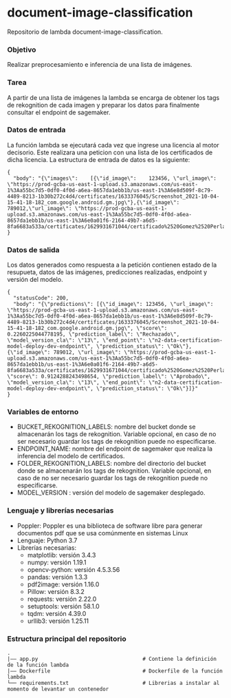 # document-image-classification #

Repositorio de lambda document-image-classification.

### Objetivo ###

Realizar preprocesamiento e inferencia de una lista de imágenes.

### Tarea ###

A partir de una lista de imágenes la lambda se encarga de obtener los tags de rekognition de cada imagen y preparar los datos para finalmente consultar el endpoint de sagemaker.

### Datos de entrada ###

La función lambda se ejecutará cada vez que ingrese una licencia al motor decisorio. Este realizara una peticion con una lista de los certificados de dicha licencia. La estructura de entrada de datos es la siguiente:

```
{
  "body": "{\"images\":    [{\"id_image\":    123456, \"url_image\": \"https://prod-gcba-us-east-1-upload.s3.amazonaws.com/us-east-1%3Aa55bc7d5-0df0-4f0d-a6ea-8657da1ebb1b/us-east-1%3A6e8d509f-8c79-4489-8213-1b30b272c4d4/certificates/1633376045/Screenshot_2021-10-04-15-41-18-182_com.google.android.gm.jpg\"},{\"id_image\":   789012,\"url_image\": \"https://prod-gcba-us-east-1-upload.s3.amazonaws.com/us-east-1%3Aa55bc7d5-0df0-4f0d-a6ea-8657da1ebb1b/us-east-1%3A6e0a01f6-2164-49b7-a6d5-8fa6683a533a/certificates/1629931671044/certificado%2520Gomez%2520Perla%2520%281%29.pdf\"}]}"
}
```

### Datos de salida ###

Los datos generados como respuesta a la petición contienen estado de la resupueta, datos de las imágenes, predicciones realizadas, endpoint y versión del modelo.

```
{
  "statusCode": 200,
  "body": "{\"predictions\": [{\"id_image\": 123456, \"url_image\": \"https://prod-gcba-us-east-1-upload.s3.amazonaws.com/us-east-1%3Aa55bc7d5-0df0-4f0d-a6ea-8657da1ebb1b/us-east-1%3A6e8d509f-8c79-4489-8213-1b30b272c4d4/certificates/1633376045/Screenshot_2021-10-04-15-41-18-182_com.google.android.gm.jpg\", \"score\": 0.2260225044778195, \"prediction_label\": \"Rechazado\", \"model_version_cla\": \"13\", \"end_point\": \"n2-data-certification-model-deploy-dev-endpoint\", \"prediction_status\": \"Ok\"}, {\"id_image\": 789012, \"url_image\": \"https://prod-gcba-us-east-1-upload.s3.amazonaws.com/us-east-1%3Aa55bc7d5-0df0-4f0d-a6ea-8657da1ebb1b/us-east-1%3A6e0a01f6-2164-49b7-a6d5-8fa6683a533a/certificates/1629931671044/certificado%2520Gomez%2520Perla%2520%281%29.pdf\", \"score\": 0.9124288243498654, \"prediction_label\": \"Aprobado\", \"model_version_cla\": \"13\", \"end_point\": \"n2-data-certification-model-deploy-dev-endpoint\", \"prediction_status\": \"Ok\"}]}"
}
```

### Variables de entorno ###

* BUCKET_REKOGNITION_LABELS: nombre del bucket donde se almacenarán los tags de rekognition. Variable opcional, en caso de no ser necesario guardar los tags de rekognition puede no especificarse.
* ENDPOINT_NAME: nombre del endpoint de sagemaker que realiza la inferencia del modelo de certificados.
* FOLDER_REKOGNITION_LABELS: nombre del directorio del bucket donde se almacenarán los tags de rekognition. Variable opcional, en caso de no ser necesario guardar los tags de rekognition puede no especificarse.
* MODEL_VERSION	: versión del modelo de sagemaker desplegado.

### Lenguaje y librerías necesarias ###

* Poppler: Poppler es una biblioteca de software libre para generar documentos pdf que se usa comúnmente en sistemas Linux
* Lenguaje: Python 3.7
* Librerías necesarias: 
    * matplotlib: versión 3.4.3
    * numpy: versión 1.19.1
    * opencv-python: versión 4.5.3.56
    * pandas: versión 1.3.3
    * pdf2image: versión 1.16.0
    * Pillow: versión 8.3.2
    * requests: versión 2.22.0
    * setuptools: versión 58.1.0
    * tqdm: versión 4.39.0
    * urllib3: versión 1.25.11

### Estructura principal del repositorio ###

```
.
|—— app.py                                  # Contiene la definición de la función lambda
|—— Dockerfile                              # Dockerfile de la función lambda
└── requirements.txt                        # Librerias a instalar al momento de levantar un contenedor
```
